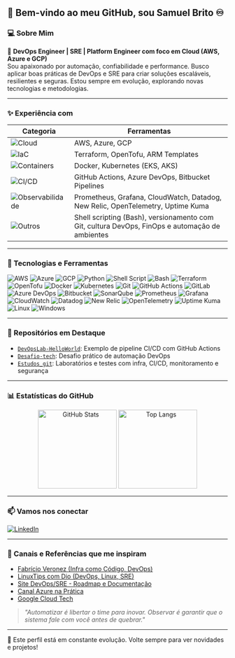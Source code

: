## 👋 Bem-vindo ao meu GitHub, sou Samuel Brito ♾️

### 💻 Sobre Mim

🔧 **DevOps Engineer | SRE | Platform Engineer com foco em Cloud (AWS, Azure e GCP)**  
Sou apaixonado por automação, confiabilidade e performance. Busco aplicar boas práticas de DevOps e SRE para criar soluções escaláveis, resilientes e seguras. Estou sempre em evolução, explorando novas tecnologias e metodologias.

---

### ✨ Experiência com

| Categoria        | Ferramentas |
|------------------|-------------|
| ![Cloud](https://img.shields.io/badge/Cloud-AWS/Azure/GCP-232F3E?style=flat&logo=amazonaws&logoColor=white) | AWS, Azure, GCP |
| ![IaC](https://img.shields.io/badge/IaC-Terraform/OpenTofu/ARM-7B42BC?style=flat&logo=terraform&logoColor=white) | Terraform, OpenTofu, ARM Templates |
| ![Containers](https://img.shields.io/badge/Containers-Docker/Kubernetes-2496ED?style=flat&logo=docker&logoColor=white) | Docker, Kubernetes (EKS, AKS) |
| ![CI/CD](https://img.shields.io/badge/CI%2FCD-GitHub%20Actions/Azure%20DevOps/Bitbucket-2088FF?style=flat&logo=githubactions&logoColor=white) | GitHub Actions, Azure DevOps, Bitbucket Pipelines |
| ![Observabilidade](https://img.shields.io/badge/Observabilidade-Prometheus/Grafana/etc.-F46800?style=flat&logo=grafana&logoColor=white) | Prometheus, Grafana, CloudWatch, Datadog, New Relic, OpenTelemetry, Uptime Kuma |
| ![Outros](https://img.shields.io/badge/Scripts/Git/DevOps-Automação-121011?style=flat&logo=gnu-bash&logoColor=white) | Shell scripting (Bash), versionamento com Git, cultura DevOps, FinOps e automação de ambientes |

---

### 🧰 Tecnologias e Ferramentas

![AWS](https://img.shields.io/badge/AWS-232F3E?style=for-the-badge&logo=amazonaws&logoColor=white)
![Azure](https://img.shields.io/badge/Azure-0078D4?style=for-the-badge&logo=microsoftazure&logoColor=white)
![GCP](https://img.shields.io/badge/GCP-4285F4?style=for-the-badge&logo=googlecloud&logoColor=white)
![Python](https://img.shields.io/badge/Python-3776AB?style=for-the-badge&logo=python&logoColor=white)
![Shell Script](https://img.shields.io/badge/Shell_Script-121011?style=for-the-badge&logo=gnu-bash&logoColor=white)
![Bash](https://img.shields.io/badge/Bash-4EAA25?style=for-the-badge&logo=gnubash&logoColor=white)
![Terraform](https://img.shields.io/badge/Terraform-5C4EE5?style=for-the-badge&logo=terraform&logoColor=white)
![OpenTofu](https://img.shields.io/badge/OpenTofu-4E4E4E?style=for-the-badge&logo=opentofu&logoColor=white)
![Docker](https://img.shields.io/badge/Docker-2496ED?style=for-the-badge&logo=docker&logoColor=white)
![Kubernetes](https://img.shields.io/badge/Kubernetes-326CE5?style=for-the-badge&logo=kubernetes&logoColor=white)
![Git](https://img.shields.io/badge/Git-F05032?style=for-the-badge&logo=git&logoColor=white)
![GitHub Actions](https://img.shields.io/badge/GitHub_Actions-2088FF?style=for-the-badge&logo=githubactions&logoColor=white)
![GitLab](https://img.shields.io/badge/GitLab-FC6D26?style=for-the-badge&logo=gitlab&logoColor=white)
![Azure DevOps](https://img.shields.io/badge/Azure_DevOps-0078D7?style=for-the-badge&logo=azuredevops&logoColor=white)
![Bitbucket](https://img.shields.io/badge/Bitbucket-0052CC?style=for-the-badge&logo=bitbucket&logoColor=white)
![SonarQube](https://img.shields.io/badge/SonarQube-4E9BCD?style=for-the-badge&logo=sonarqube&logoColor=white)
![Prometheus](https://img.shields.io/badge/Prometheus-E6522C?style=for-the-badge&logo=prometheus&logoColor=white)
![Grafana](https://img.shields.io/badge/Grafana-F46800?style=for-the-badge&logo=grafana&logoColor=white)
![CloudWatch](https://img.shields.io/badge/CloudWatch-FF9900?style=for-the-badge&logo=amazonaws&logoColor=white)
![Datadog](https://img.shields.io/badge/Datadog-632CA6?style=for-the-badge&logo=datadog&logoColor=white)
![New Relic](https://img.shields.io/badge/NewRelic-0084FF?style=for-the-badge&logo=newrelic&logoColor=white)
![OpenTelemetry](https://img.shields.io/badge/OpenTelemetry-FCE303?style=for-the-badge&logo=opentelemetry&logoColor=black)
![Uptime Kuma](https://img.shields.io/badge/Uptime_Kuma-000000?style=for-the-badge&logoColor=white)
![Linux](https://img.shields.io/badge/Linux-FCC624?style=for-the-badge&logo=linux&logoColor=black)
![Windows](https://img.shields.io/badge/Windows-0078D6?style=for-the-badge&logo=windows&logoColor=white)

---

### 📌 Repositórios em Destaque

* [`DevOpsLab-HelloWorld`](https://github.com/Samuel-Diniz/DevOpsLab-HelloWorld): Exemplo de pipeline CI/CD com GitHub Actions  
* [`Desafio-tech`](https://github.com/Samuel-Diniz/Desafio-tech): Desafio prático de automação DevOps  
* [`Estudos_git`](https://github.com/Samuel-Diniz/Estudos_git): Laboratórios e testes com infra, CI/CD, monitoramento e segurança

---

<h3 align="left">📊 Estatísticas do GitHub</h3>

<div align="center">
  <img src="https://github-readme-stats.vercel.app/api?username=samuelb-dz-tech&show_icons=true&theme=tokyonight" alt="GitHub Stats" height="180"/>
  <img src="https://github-readme-stats.vercel.app/api/top-langs/?username=samuelb-dz-tech&layout=compact&theme=tokyonight" alt="Top Langs" height="180"/>
</div>

---

### 📫 Vamos nos conectar

[![LinkedIn](https://img.shields.io/badge/LinkedIn-%230077B5?logo=linkedin&logoColor=white)](https://www.linkedin.com/in/samuelb-dz-tech)

---

### 🔗 Canais e Referências que me inspiram

* [Fabrício Veronez (Infra como Código, DevOps)](https://www.youtube.com/c/FabricioVeronez)  
* [LinuxTips com Dio (DevOps, Linux, SRE)](https://www.youtube.com/c/LinuxTips)  
* [Site DevOps/SRE - Roadmap e Documentação](https://roadmap.sh/devops)  
* [Canal Azure na Prática](https://www.youtube.com/c/Azurenapratica)  
* [Google Cloud Tech](https://cloud.google.com/learn)

> _"Automatizar é libertar o time para inovar. Observar é garantir que o sistema fale com você antes de quebrar."_

---

🔄 Este perfil está em constante evolução. Volte sempre para ver novidades e projetos!
